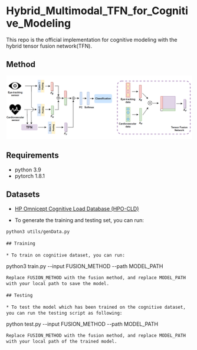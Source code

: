 # Hybrid_Multimodal_TFN_for_Cognitive_Modeling
This repo is the official implementation for cognitive modeling with the hybrid tensor fusion network(TFN).
## Method
![image](https://github.com/shengnanh20/Hybrid_TFN_for_Workload_Modeling/blob/main/model.png)

## Requirements

* python 3.9
* pytorch 1.8.1

## Datasets

* [HP Omnicept Cognitive Load Database (HPO-CLD)](https://developers.hp.com/omnicept/hp-omnicept-cognitive-load-database-hpo-cld-%E2%80%93-developing-multimodal-inference-engine-detecting-real-time-mental-workload-vr)

* To generate the training and testing set, you can run: 
```
python3 utils/genData.py

## Training

* To train on cognitive dataset, you can run: 
```
python3 train.py --input FUSION_METHOD --path MODEL_PATH
```
Replace FUSION_METHOD with the fusion method, and replace MODEL_PATH with your local path to save the model.

## Testing

* To test the model which has been trained on the cognitive dataset, you can run the testing script as following:
```
python test.py --input FUSION_METHOD --path MODEL_PATH
```
Replace FUSION_METHOD with the fusion method, and replace MODEL_PATH with your local path of the trained model.

